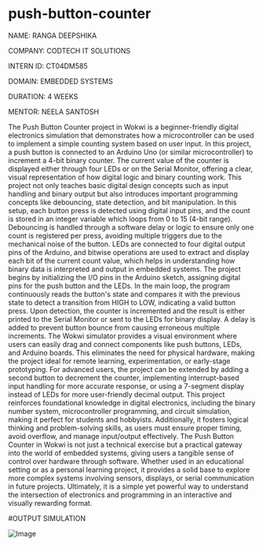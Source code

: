 # push-button-counter

NAME: RANGA DEEPSHIKA

COMPANY: CODTECH IT SOLUTIONS

INTERN ID: CT04DM585

DOMAIN: EMBEDDED SYSTEMS

DURATION: 4 WEEKS

MENTOR: NEELA SANTOSH


The Push Button Counter project in Wokwi is a beginner-friendly digital electronics simulation that demonstrates how a microcontroller can be used to implement a simple counting system based on user input. In this project, a push button is connected to an Arduino Uno (or similar microcontroller) to increment a 4-bit binary counter. The current value of the counter is displayed either through four LEDs or on the Serial Monitor, offering a clear, visual representation of how digital logic and binary counting work. This project not only teaches basic digital design concepts such as input handling and binary output but also introduces important programming concepts like debouncing, state detection, and bit manipulation. In this setup, each button press is detected using digital input pins, and the count is stored in an integer variable which loops from 0 to 15 (4-bit range). Debouncing is handled through a software delay or logic to ensure only one count is registered per press, avoiding multiple triggers due to the mechanical noise of the button. LEDs are connected to four digital output pins of the Arduino, and bitwise operations are used to extract and display each bit of the current count value, which helps in understanding how binary data is interpreted and output in embedded systems. The project begins by initializing the I/O pins in the Arduino sketch, assigning digital pins for the push button and the LEDs. In the main loop, the program continuously reads the button's state and compares it with the previous state to detect a transition from HIGH to LOW, indicating a valid button press. Upon detection, the counter is incremented and the result is either printed to the Serial Monitor or sent to the LEDs for binary display. A delay is added to prevent button bounce from causing erroneous multiple increments. The Wokwi simulator provides a visual environment where users can easily drag and connect components like push buttons, LEDs, and Arduino boards. This eliminates the need for physical hardware, making the project ideal for remote learning, experimentation, or early-stage prototyping. For advanced users, the project can be extended by adding a second button to decrement the counter, implementing interrupt-based input handling for more accurate response, or using a 7-segment display instead of LEDs for more user-friendly decimal output. This project reinforces foundational knowledge in digital electronics, including the binary number system, microcontroller programming, and circuit simulation, making it perfect for students and hobbyists. Additionally, it fosters logical thinking and problem-solving skills, as users must ensure proper timing, avoid overflow, and manage input/output effectively. The Push Button Counter in Wokwi is not just a technical exercise but a practical gateway into the world of embedded systems, giving users a tangible sense of control over hardware through software. Whether used in an educational setting or as a personal learning project, it provides a solid base to explore more complex systems involving sensors, displays, or serial communication in future projects. Ultimately, it is a simple yet powerful way to understand the intersection of electronics and programming in an interactive and visually rewarding format.

#OUTPUT SIMULATION

![Image](https://github.com/user-attachments/assets/b95c25e4-5c59-4534-be2f-6cc7c0d0724f)
